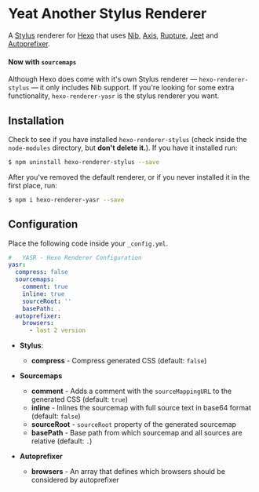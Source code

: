 #  Yeat Another Stylus Renderer

A [Stylus] renderer for [Hexo] that uses [Nib], [Axis], [Rupture], [Jeet] and [Autoprefixer].

#### Now with `sourcemaps`

Although Hexo does come with it's own Stylus renderer &mdash; `hexo-renderer-stylus` &mdash; it only includes Nib support. If you're looking for some extra functionality, `hexo-renderer-yasr` is the stylus renderer you want.

## Installation

Check to see if you have installed `hexo-renderer-stylus` (check inside the `node-modules` directory, but **don't delete it.**). If you have it installed run:

``` bash
$ npm uninstall hexo-renderer-stylus --save
```

After you've removed the default renderer, or if you never installed it in the first place, run:

``` bash
$ npm i hexo-renderer-yasr --save
```

## Configuration

Place the following code inside your `_config.yml`.

``` yaml
#   YASR - Hexo Renderer Configuration
yasr:
  compress: false
  sourcemaps:
    comment: true
    inline: true
    sourceRoot: ''
    basePath: .
  autoprefixer:
    browsers:
      - last 2 version
```

- **Stylus**:
  - **compress** - Compress generated CSS (default: `false`)


- **Sourcemaps**
  - **comment** - Adds a comment with the `sourceMappingURL` to the generated CSS (default: `true`)
  - **inline** - Inlines the sourcemap with full source text in base64 format (default: `false`)
  - **sourceRoot** - `sourceRoot` property of the generated sourcemap
  - **basePath** - Base path from which sourcemap and all sources are relative (default: `.`)


- **Autoprefixer**
  - **browsers** - An array that defines which browsers should be considered by autoprefixer


[Hexo]: http://hexo.io/
[Stylus]: http://styl.us
[Nib]: http://nib.com
[Axis]: http://axis.cx
[Jeet]: http://jeet.gs
[Autoprefixer]: http://autoprefix.er
[Rupture]: http://rupture.cx
